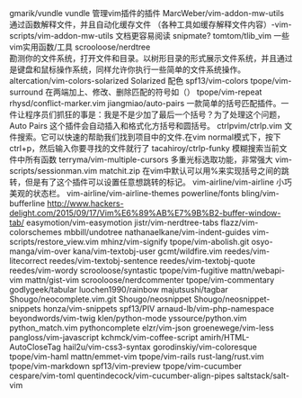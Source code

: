 gmarik/vundle
    vundle 管理vim插件的插件
MarcWeber/vim-addon-mw-utils
    通过函数解释文件，并且自动化缓存文件 （各种工具如缓存解释文件内容）-vim-scripts/vim-addon-mw-utils  文档更容易阅读 snipmate?
tomtom/tlib_vim
    一些vim实用函数/工具
scrooloose/nerdtree  
    勘测你的文件系统，打开文件和目录。以树形目录的形式展示文件系统，并且通过是键盘和鼠标操作系统，同样允许你执行一些简单的文件系统操作。
altercation/vim-colors-solarized  Solarized 配色
spf13/vim-colors
tpope/vim-surround   在两端加上、修改、删除匹配的符号如（）
tpope/vim-repeat
rhysd/conflict-marker.vim
jiangmiao/auto-pairs 一款简单的括号匹配插件。一件让程序员们抓狂的事是：我是不是少加了最后一个括号？为了处理这个问题，Auto Pairs 这个插件会自动插入和格式化方括号和圆括号。
ctrlpvim/ctrlp.vim  文件搜索。它可以快速的帮助我们找到项目中的文件.在vim normal模式下，按下ctrl+p，然后输入你要寻找的文件就行了
tacahiroy/ctrlp-funky  模糊搜索当前文件中所有函数
terryma/vim-multiple-cursors  多重光标选取功能，非常强大
vim-scripts/sessionman.vim
matchit.zip  在vim中默认可以用%来实现括号之间的跳转，但是有了这个插件可以设置任意想跳转的标记。
vim-airline/vim-airline  小巧美观的状态栏。
vim-airline/vim-airline-themes
powerline/fonts
bling/vim-bufferline  http://www.hackers-delight.com/2015/09/17/Vim%E6%89%AB%E7%9B%B2-buffer-window-tab/
easymotion/vim-easymotion
jistr/vim-nerdtree-tabs
flazz/vim-colorschemes
mbbill/undotree
nathanaelkane/vim-indent-guides
vim-scripts/restore_view.vim
mhinz/vim-signify
tpope/vim-abolish.git
osyo-manga/vim-over
kana/vim-textobj-user
gcmt/wildfire.vim
reedes/vim-litecorrect
reedes/vim-textobj-sentence
reedes/vim-textobj-quote
reedes/vim-wordy
scrooloose/syntastic
tpope/vim-fugitive
mattn/webapi-vim
mattn/gist-vim
scrooloose/nerdcommenter
tpope/vim-commentary
godlygeek/tabular
luochen1990/rainbow
majutsushi/tagbar
Shougo/neocomplete.vim.git
Shougo/neosnippet
Shougo/neosnippet-snippets
honza/vim-snippets
spf13/PIV
arnaud-lb/vim-php-namespace
beyondwords/vim-twig
klen/python-mode
yssource/python.vim
python_match.vim
pythoncomplete
elzr/vim-json
groenewege/vim-less
pangloss/vim-javascript
kchmck/vim-coffee-script
amirh/HTML-AutoCloseTag
hail2u/vim-css3-syntax
gorodinskiy/vim-coloresque
tpope/vim-haml
mattn/emmet-vim
tpope/vim-rails
rust-lang/rust.vim
tpope/vim-markdown
spf13/vim-preview
tpope/vim-cucumber
cespare/vim-toml
quentindecock/vim-cucumber-align-pipes
saltstack/salt-vim
